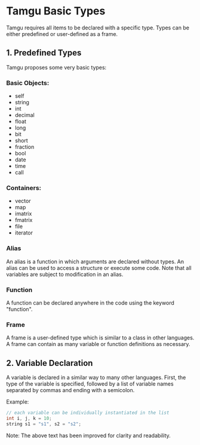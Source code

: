 # Tamgu Basic Types

Tamgu requires all items to be declared with a specific type. Types can be either predefined or user-defined as a frame.

## 1. Predefined Types

Tamgu proposes some very basic types:

### Basic Objects:
- self
- string
- int
- decimal
- float
- long
- bit
- short
- fraction
- bool
- date
- time
- call

### Containers:
- vector
- map
- imatrix
- fmatrix
- file
- iterator

### Alias
An alias is a function in which arguments are declared without types. An alias can be used to access a structure or execute some code. Note that all variables are subject to modification in an alias.

### Function
A function can be declared anywhere in the code using the keyword "function".

### Frame
A frame is a user-defined type which is similar to a class in other languages. A frame can contain as many variable or function definitions as necessary.

## 2. Variable Declaration

A variable is declared in a similar way to many other languages. First, the type of the variable is specified, followed by a list of variable names separated by commas and ending with a semicolon.

Example:
```cpp
// each variable can be individually instantiated in the list
int i, j, k = 10;
string s1 = "s1", s2 = "s2";
```

Note: The above text has been improved for clarity and readability.